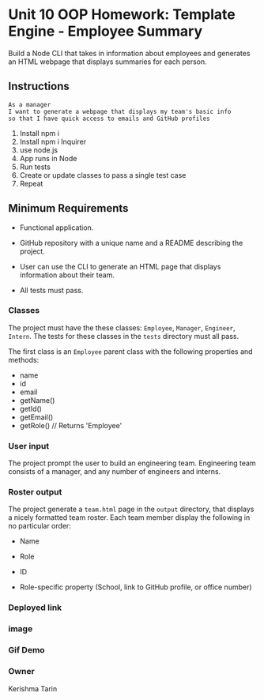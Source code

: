 # Unit 10 OOP Homework: Template Engine - Employee Summary

Build a Node CLI that takes in information about employees and generates an HTML webpage that displays summaries for each person.


## Instructions
```
As a manager
I want to generate a webpage that displays my team's basic info
so that I have quick access to emails and GitHub profiles
```
1. Install npm i
2. Install npm i Inquirer
3. use node.js
4. App runs in Node 
5. Run tests
6. Create or update classes to pass a single test case
7. Repeat

## Minimum Requirements

* Functional application.

* GitHub repository with a unique name and a README describing the project.

* User can use the CLI to generate an HTML page that displays information about their team.

* All tests must pass.

### Classes
The project must have the these classes: `Employee`, `Manager`, `Engineer`,
`Intern`. The tests for these classes in the `tests` directory must all pass.

The first class is an `Employee` parent class with the following properties and
methods:

  * name
  * id
  * email
  * getName()
  * getId()
  * getEmail()
  * getRole() // Returns 'Employee'

### User input

The project prompt the user to build an engineering team. Engineering
team consists of a manager, and any number of engineers and interns.

### Roster output

The project generate a `team.html` page in the `output` directory, that displays a nicely formatted team roster. Each team member display the following in no particular order:

  * Name

  * Role

  * ID

  * Role-specific property (School, link to GitHub profile, or office number)

### Deployed link



### image



### Gif Demo

### Owner

Kerishma Tarin
